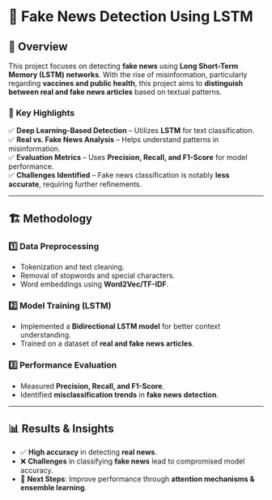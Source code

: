 # 📰 Fake News Detection Using LSTM

## 📌 Overview
This project focuses on detecting **fake news** using **Long Short-Term Memory (LSTM) networks**. With the rise of misinformation, particularly regarding **vaccines and public health**, this project aims to **distinguish between real and fake news articles** based on textual patterns.

### 🔹 **Key Highlights**
✅ **Deep Learning-Based Detection** – Utilizes **LSTM** for text classification.  
✅ **Real vs. Fake News Analysis** – Helps understand patterns in misinformation.  
✅ **Evaluation Metrics** – Uses **Precision, Recall, and F1-Score** for model performance.  
✅ **Challenges Identified** – Fake news classification is notably **less accurate**, requiring further refinements.

---

## 🏗 **Methodology**

### **1️⃣ Data Preprocessing**
- Tokenization and text cleaning.
- Removal of stopwords and special characters.
- Word embeddings using **Word2Vec/TF-IDF**.

### **2️⃣ Model Training (LSTM)**
- Implemented a **Bidirectional LSTM model** for better context understanding.
- Trained on a dataset of **real and fake news articles**.

### **3️⃣ Performance Evaluation**
- Measured **Precision, Recall, and F1-Score**.
- Identified **misclassification trends** in **fake news detection**.

---

## 📊 **Results & Insights**
- ✅ **High accuracy** in detecting **real news**.
- ❌ **Challenges** in classifying **fake news** lead to compromised model accuracy.
- 🔹 **Next Steps**: Improve performance through **attention mechanisms & ensemble learning**.

